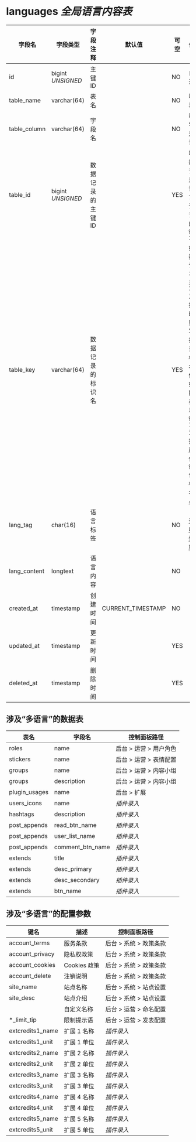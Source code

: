 # languages *全局语言内容表*

| 字段名 | 字段类型 | 字段注释 | 默认值 | 可空 | 备注 |
| --- | --- | --- | --- | --- | --- |
| id | bigint *UNSIGNED* | 主键 ID |  | NO | 自动递增 |
| table_name | varchar(64) | 表名 |  | NO | 哪个表 |
| table_column | varchar(64) | 字段名 |  | NO | 哪个字段是多语言 |
| table_id | bigint *UNSIGNED* | 数据记录的主键 ID |  | YES | 哪条数据记录是多语言，该条记录的`主键 ID` |
| table_key | varchar(64) | 数据记录的标识名 |  | YES | 如果数据记录不以`主键 ID`为依据时，则填写数据记录的标识名<br>例如：配置表不以`主键 ID`为依据，所以使用`键名`作为标识名 |
| lang_tag | char(16) | 语言标签 |  | NO | 参见「[多语言唯一性逻辑](../../extensions/multilingual.md)」 |
| lang_content | longtext | 语言内容 |  | NO |  |
| created_at | timestamp | 创建时间 | CURRENT_TIMESTAMP | NO |  |
| updated_at | timestamp | 更新时间 |  | YES |  |
| deleted_at | timestamp | 删除时间 |  | YES |  |

## 涉及“多语言”的数据表

| 表名 | 字段名 | 控制面板路径 |
| --- | --- | --- |
| roles | name | 后台 > 运营 > 用户角色 |
| stickers | name | 后台 > 运营 > 表情配置 |
| groups | name | 后台 > 运营 > 内容小组 |
| groups | description | 后台 > 运营 > 内容小组 |
| plugin_usages | name | 后台 > 扩展 |
| users_icons | name | *插件录入* |
| hashtags | description | *插件录入* |
| post_appends | read_btn_name | *插件录入* |
| post_appends | user_list_name | *插件录入* |
| post_appends | comment_btn_name | *插件录入* |
| extends | title | *插件录入* |
| extends | desc_primary | *插件录入* |
| extends | desc_secondary | *插件录入* |
| extends | btn_name | *插件录入* |

## 涉及“多语言”的配置参数

| 键名 | 描述 | 控制面板路径 |
| --- | --- | --- |
| account_terms | 服务条款 | 后台 > 系统 > 政策条款 |
| account_privacy | 隐私权政策 | 后台 > 系统 > 政策条款 |
| account_cookies | Cookies 政策 | 后台 > 系统 > 政策条款 |
| account_delete | 注销说明 | 后台 > 系统 > 政策条款 |
| site_name | 站点名称 | 后台 > 系统 > 站点设置 |
| site_desc | 站点介绍 | 后台 > 系统 > 站点设置 |
| | 自定义名称 | 后台 > 运营 > 命名配置 |
| *_limit_tip | 限制提示语 | 后台 > 运营 > 发表配置 |
| extcredits1_name | 扩展 1 名称 | *插件录入* |
| extcredits1_unit | 扩展 1 单位 | *插件录入* |
| extcredits2_name | 扩展 2 名称 | *插件录入* |
| extcredits2_unit | 扩展 2 单位 | *插件录入* |
| extcredits3_name | 扩展 3 名称 | *插件录入* |
| extcredits3_unit | 扩展 3 单位 | *插件录入* |
| extcredits4_name | 扩展 4 名称 | *插件录入* |
| extcredits4_unit | 扩展 4 单位 | *插件录入* |
| extcredits5_name | 扩展 5 名称 | *插件录入* |
| extcredits5_unit | 扩展 5 单位 | *插件录入* |
